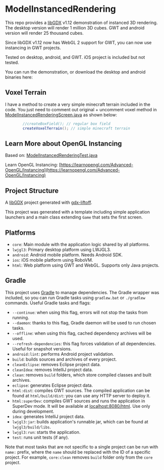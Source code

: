 # ModelInstancedRendering

This repo provides a [libGDX](https://libgdx.com/) v1.12 demonstration of instanced 3D rendering.  The desktop version will render
1 million 3D cubes.  GWT and android version will render 25 thousand cubes.

Since libGDX v1.12 now has WebGL 2 support
for GWT, you can now use instancing in GWT projects.

Tested on desktop, android, and GWT.  iOS project is included but not tested.

You can run the demonstration, or download the desktop and android binaries here:

## Voxel Terrain

I have a method to create a very simple minecraft terrain included in the code.  You just need to
comment out original + uncomment voxel method in 
[ModelInstancedRenderingScreen.java](https://github.com/antzGames/ModelInstancedRendering/blob/master/core/src/main/java/com/antz/instanced/ModelInstancedRenderingScreen.java) as shown below: 

```java
        //createBoxField(); // regular box field
        createVoxelTerrain(); // simple minecraft terrain
```

## Learn More about OpenGL Instancing

Based on: [ModelInstancedRenderingTest.java](https://github.com/libgdx/libgdx/blob/master/tests/gdx-tests/src/com/badlogic/gdx/tests/gles3/ModelInstancedRenderingTest.java)

Learn OpenGL Instancing: [https://learnopengl.com/Advanced-OpenGL/Instancing](https://learnopengl.com/Advanced-OpenGL/Instancing)

## Project Structure

A [libGDX](https://libgdx.com/) project generated with [gdx-liftoff](https://github.com/tommyettinger/gdx-liftoff).

This project was generated with a template including simple application launchers and a main class extending `Game` that sets the first screen.

## Platforms

- `core`: Main module with the application logic shared by all platforms.
- `lwjgl3`: Primary desktop platform using LWJGL3.
- `android`: Android mobile platform. Needs Android SDK.
- `ios`: iOS mobile platform using RoboVM.
- `html`: Web platform using GWT and WebGL. Supports only Java projects.

## Gradle

This project uses [Gradle](http://gradle.org/) to manage dependencies.
The Gradle wrapper was included, so you can run Gradle tasks using `gradlew.bat` or `./gradlew` commands.
Useful Gradle tasks and flags:

- `--continue`: when using this flag, errors will not stop the tasks from running.
- `--daemon`: thanks to this flag, Gradle daemon will be used to run chosen tasks.
- `--offline`: when using this flag, cached dependency archives will be used.
- `--refresh-dependencies`: this flag forces validation of all dependencies. Useful for snapshot versions.
- `android:lint`: performs Android project validation.
- `build`: builds sources and archives of every project.
- `cleanEclipse`: removes Eclipse project data.
- `cleanIdea`: removes IntelliJ project data.
- `clean`: removes `build` folders, which store compiled classes and built archives.
- `eclipse`: generates Eclipse project data.
- `html:dist`: compiles GWT sources. The compiled application can be found at `html/build/dist`: you can use any HTTP server to deploy it.
- `html:superDev`: compiles GWT sources and runs the application in SuperDev mode. It will be available at [localhost:8080/html](http://localhost:8080/html). Use only during development.
- `idea`: generates IntelliJ project data.
- `lwjgl3:jar`: builds application's runnable jar, which can be found at `lwjgl3/build/libs`.
- `lwjgl3:run`: starts the application.
- `test`: runs unit tests (if any).

Note that most tasks that are not specific to a single project can be run with `name:` prefix, where the `name` should be replaced with the ID of a specific project.
For example, `core:clean` removes `build` folder only from the `core` project.
